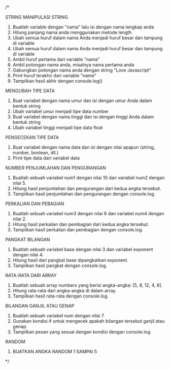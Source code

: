 /\*

STRING
MANIPULASI STRING

1. Buatlah variable dengan "nama" lalu isi dengan nama lengkap anda
2. Hitung panjang nama anda menggunakan metode length
3. Ubah semua huruf dalam nama Anda menjadi huruf besar dan tampung di variable
4. Ubah semua huruf dalam nama Anda menjadi huruf besar dan tampung di variable
5. Ambil huruf pertama dari variable "nama"
6. Ambil potongan nama anda, misalnya nama pertama anda
7. Gabungkan potongan nama anda dengan string "Love Javascript"
8. Print huruf terakhir dari variable "name"
9. Tampilkan hasil akhir dengan console.log()

MENGUBAH TIPE DATA

1. Buat variabel dengan nama umur dan isi dengan umur Anda dalam bentuk string
2. Ubah variabel umur menjadi tipe data number
3. Buat variabel dengan nama tinggi dan isi dengan tinggi Anda dalam bentuk string
4. Ubah variabel tinggi menjadi tipe data float

PENGECEKAN TIPE DATA

1. Buat variabel dengan nama data dan isi dengan nilai apapun (string, number, boolean, dll.)
2. Print tipe data dari variabel data

NUMBER
PENJUMLAHAN DAN PENGURANGAN

1. Buatlah sebuah variabel num1 dengan nilai 10 dan variabel num2 dengan nilai 5.
2. Hitung hasil penjumlahan dan pengurangan dari kedua angka tersebut.
3. Tampilkan hasil penjumlahan dan pengurangan dengan console.log.

PERKALIAN DAN PEBAGIAN

1. Buatlah sebuah variabel num3 dengan nilai 6 dan variabel num4 dengan nilai 2.
2. Hitung hasil perkalian dan pembagian dari kedua angka tersebut.
3. Tampilkan hasil perkalian dan pembagian dengan console.log.

PANGKAT BILANGAN

1. Buatlah sebuah variabel base dengan nilai 3 dan variabel exponent dengan nilai 4.
2. Hitung hasil dari pangkat base dipangkatkan exponent.
3. Tampilkan hasil pangkat dengan console.log.

RATA-RATA DARI ARRAY

1. Buatlah sebuah array numbers yang berisi angka-angka: [5, 8, 12, 4, 6].
2. Hitung rata-rata dari angka-angka di dalam array.
3. Tampilkan hasil rata-rata dengan console.log.

BILANGAN GANJIL ATAU GENAP

1. Buatlah sebuah variabel num dengan nilai 7.
2. Gunakan kondisi if untuk mengecek apakah bilangan tersebut ganjil atau genap.
3. Tampilkan pesan yang sesuai dengan kondisi dengan console.log.

RANDOM

1. BUATKAN ANGKA RANDOM 1 SAMPAI 5

\*/
